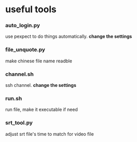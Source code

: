 # useful tools

### auto_login.py

use pexpect to do things automatically. __change the settings__

### file_unquote.py

make chinese file name readble

### channel.sh

ssh channel. __change the settings__

### run.sh

run file, make it executable if need

### srt_tool.py

adjust srt file's time to match for video file 
